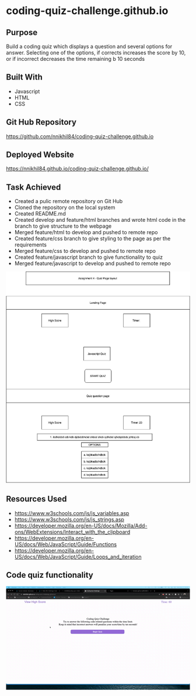 # coding-quiz-challenge.github.io

## Purpose
Build a coding quiz which displays a question and several options for answer. Selecting one of the options, if corrects increases the score by 10, or if incorrect decreases the time remaining b 10 seconds

## Built With
* Javascript
* HTML
* CSS

## Git Hub Repository
https://github.com/nnikhil84/coding-quiz-challenge.github.io 

## Deployed Website
https://nnikhil84.github.io/coding-quiz-challenge.github.io/

## Task Achieved
* Created a pulic remote repository on Git Hub 
* Cloned the repository on the local system
* Created README.md
* Created develop and feature/html branches and wrote html code in the branch to give structure to the webpage
* Merged feature/html to develop and pushed to remote repo 
* Created feature/css branch to give styling to the page as per the requirements
* Merged feature/css to develop and pushed to remote repo 
* Created feature/javascript branch to give functionality to quiz
* Merged feature/javascript to develop and pushed to remote repo 

![Wireframing](./assets/images/assignment-4-wireframe-pseudo-code.jpg)

## Resources Used
* https://www.w3schools.com/js/js_variables.asp
* https://www.w3schools.com/js/js_strings.asp
* https://developer.mozilla.org/en-US/docs/Mozilla/Add-ons/WebExtensions/Interact_with_the_clipboard
* https://developer.mozilla.org/en-US/docs/Web/JavaScript/Guide/Functions
* https://developer.mozilla.org/en-US/docs/Web/JavaScript/Guide/Loops_and_iteration

## Code quiz functionality

![Code Quiz Functionality](./assets/images/code-quiz.gif)

